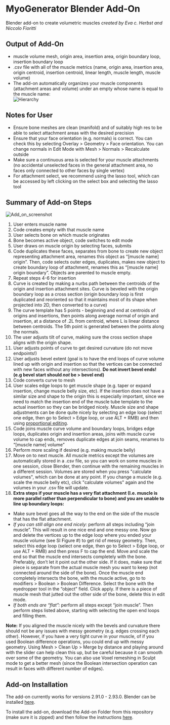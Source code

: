 #  MyoGenerator Blender Add-On
Blender add-on to create volumetric muscles 
*created by Eva c. Herbst and Niccolo Fioritti*

## Output of Add-On
- muscle volume mesh, origin area, insertion area, origin boundary loop, insertion boundary loop
- .csv file with all of the muscle metrics (name, origin area, insertion area, origin centroid, insertion centroid, linear length, muscle length, muscle volume)
- The add-on automatically organizes your muscle components (attachment areas and volume) under an empty whose name is equal to the muscle name:   
![Hierarchy](https://github.com/evaherbst/MyoGenerator/blob/main/Hierarchy_example.PNG)

## Notes for User
- Ensure bone meshes are clean (manifold) and of suitably high res to be able to select attachment areas with the desired precision
- Ensure that your face orientation (e.g. normals) is correct. You can check this by selecting Overlay > Geometry > Face orientation. You can change normals in Edit Mode with Mesh > Normals > Recalculate outside
- Make sure a continuous area is selected for your muscle attachments (no accidental unselected faces in the general attachment area, no faces only connected to other faces by single vertex)
- For attachment select, we recommend using the lasso tool, which can be accessed by left clicking on the select box and selecting the lasso tool

## Summary of Add-on Steps

![Add_on_screenshot](https://github.com/evaherbst/MyoGenerator/blob/main/Addon_example.PNG)

1. User enters muscle name
2. Code creates empty with that muscle name
3. User selects bone on which muscle originates
4. Bone becomes active object, code switches to edit mode
5. User draws on muscle origin by selecting faces, submits 
6. Code duplicates these faces, separates from bone to create new object representing attachment area, renames this object as “[muscle name] origin”. Then, code selects outer edges, duplicates, makes new object to create boundary loop of attachment, renames this as “[muscle name] origin boundary”. Objects are parented to muscle empty.
7. Repeat steps 4-6 for insertion
8. Curve is created by making a nurbs path between the centroids of the origin and insertion attachment sites. Curve is beveled with the origin boundary loop as a cross section (origin boundary loop is first duplicated and reoriented so that it maintains most of its shape when projected into 2D, then converted to a curve)
9. The curve template has 5 points - beginning and end at centroids of origins and insertions, then points along average normal of origin and insertion, at a distance of .2L from centroid, where L is linear distance between centroids. The 5th point is generated between the points along the normals.
10. The user adjusts tilt of curve, making sure the cross section shape aligns with the origin shape.
11. User adjusts points of curve to get desired curvature (do not move endpoints!)
12. User adjusts bevel extent (goal is to have the end loops of curve volume lined up with origin and insertion so that the vertices can be connected with new faces without any intersections).  **Do not invert bevel ends! (e.g bevel start should *not* be > bevel end)**
13. Code converts curve to mesh
14. User scales edge loops to get muscle shape (e.g. taper or expand insertion, change muscle belly size, etc). If the insertion does not have a similar size and shape to the origin this is especially important, since we need to match the insertion end of the muscle tube template to the actual insertion so they can be bridged nicely. Muscle size and shape adjustments can be done quite nicely by selecting an edge loop (select one edge, then go to Select > Edge loop, or use ALT + RMB) and then using [proportional editing](https://docs.blender.org/manual/en/latest/editors/3dview/controls/proportional_editing.html). 
15. Code joins muscle curve volume and boundary loops, bridges edge loops, duplicates origin and insertion areas, joins with muscle curve volume to cap ends, removes duplicate edges at join seams, renames to “[muscle name] volume”
16. Perform more scaling if desired (e.g. making muscle belly)
17. Move on to next muscle. All muscle metrics except the volumes are automatically stored in a .csv file, so you can work on some muscles in one session, close Blender, then continue with the remaining muscles in a different session. Volumes are stored when you press "calculate volumes", which can be done at any point. If you change a muscle (e.g. scale the muscle belly etc), click "calculate volumes" again and the volumes in your .csv file will update.
18. **Extra steps if your muscle has a very flat attachment (I.e. muscle is more parallel rather than perpendicular to bone) and you are unable to line up boundary loops:**
  - Make sure bevel goes all the way to the end on the side of the muscle that has the flat attachment.
  - *If you can still align one end nicely:* perform all steps including “join muscle”. This will result in one nice end and one messy one. Now go and delete the vertices up to the edge loop where you ended your muscle volume (see SI Figure #) to get rid of messy geometry. Then, select this edge loop (select one edge, then go to Select > Edge loop, or use ALT + RMB) and then press F to cap the end. Move and scale the end so that the muscle end intersects completely with the bone. Preferably, don’t let it point out the other side. If it does, make sure that piece is separate from the actual muscle mesh you want to keep (not connected around the side of the bone). Once the muscle end completely intersects the bone, with the muscle active, go to to modifiers > Boolean > Boolean Difference. Select the bone with the eyedropper tool in the “object” field. Click apply. If there is a piece of muscle mesh that jutted out the other side of the bone, delete this in edit mode. 
  - *If both ends are “flat”:* perform all steps except “join muscle”. Then perform steps listed above, starting with selecting the open end loops and filling them. 

**Note:** If you aligned the muscle nicely with the bevels and curvature there should not be any issues with messy geometry (e.g. edges crossing each other). However, if you have a very tight curve in your muscle, of if you used Boolean difference operations, you could end up with messy geometry. Using Mesh > Clean Up > Merge by distance and playing around with the slider can help clean this up, but be careful because it can smooth over some of the geometry. You can also use Voxel remeshing in Sculpt mode to get a better mesh (since the Boolean intersection operation can result in faces with different number of edges).


 
## Add-on Installation
 
 The add-on currently works for versions 2.91.0 - 2.93.0. Blender can be installed [here](https://www.blender.org/).
 
 To install the add-on, download the Add-on Folder from this repository (make sure it is zipped) and then follow the instructions [here](https://docs.blender.org/manual/en/latest/editors/preferences/addons.html).
 


